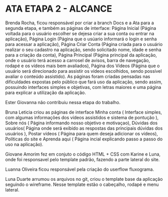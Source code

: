 # ATA ETAPA 2 - ALCANCE

Brenda Rocha, ficou responsável por criar a branch Docs e a Ata para a segunda etapa, e também as páginas de interface: Página Inicial (Página voltada para o usuário escolher se dejesa criar a sua conta ou entrar na aplicação), Página Login (Página que o usúario informará o login e senha para acessar a aplicação), Página Criar Conta (Página criada para o usuário realizar o seu cadastro na aplicação, sendo solicitado nome, idade e senha para a criação da conta), Página Principal (Página principal da aplicação, onde o usuário terá acesso a carrosel de avisos, barra de navegação, rodapé e os vídeos mais bem avaliados), Página dos Vídeos (Página que o usuário será direcionado para assistir os vídeos escolhidos, sendo possível avaliar o conteúdo assistido). As páginas foram criadas pensadas nas dificuldades expostas pelo público que fará uso da aplicação, sendo assim, possuindo interfaces simples e objetivas, com letras maiores e uma página para explicar a utilização da aplicação.

Ester Giovanna não contribuiu nessa etapa do trabalho.






Bruna Leticia criou as páginas de interface Minha conta ( Interface simples, com algumas informações dos vídeos assistidos e sistema de pontução ), Sobre nós ( Página informando nosso objetivo e motivaçao), Dúvidas dos usuários( Página onde será exibido as respostas das principais dúvidas dos usuários ), Postar vídeos ( Página para quem deseja adicionar os vídeos), Políticas do site  e Aprenda aqui ( Página incial explicando passo a passo do uso na aplicação). 


Giovane Amorim fez em conjuto o código HTML + CSS com Karine e Luna, onde foi responsavel pelo template padrão, fazendo a parte lateral do site. 

Luanna Oliveira ficou responsável pela criação do userflow fluxograma.

Luna Duarte arrumou os arquivos no git, criou o template base da aplicação seguindo o wireframe. Nesse template estão o cabeçalho, rodapé e menu lateral.